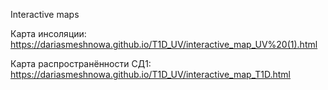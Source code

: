 Interactive maps

Карта инсоляции:
https://dariasmeshnowa.github.io/T1D_UV/interactive_map_UV%20(1).html

Карта распространённости СД1:
https://dariasmeshnowa.github.io/T1D_UV/interactive_map_T1D.html
